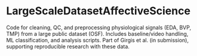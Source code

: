# LargeScaleDatasetAffectiveScience
Code for cleaning, QC, and preprocessing physiological signals (EDA, BVP, TMP) from a large public dataset (OSF). Includes baseline/video handling, ML classification, and analysis scripts. Part of Girgis et al. (in submission), supporting reproducible research with these data.
